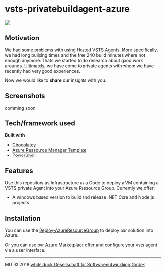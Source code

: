 # vsts-privatebuildagent-azure


<a href="https://portal.azure.com/#create/Microsoft.Template/uri/https%3A%2F%2Fraw.githubusercontent.com%2Fwhiteducksoftware%2Fvsts-privatebuildagent-azure%2Fmaster%2Fwindows_based%2Fparamters.azuredeploy.json" target="_blank">
    <img src="http://azuredeploy.net/deploybutton.png"/>
</a>

## Motivation
We had some problems with using Hosted VSTS Agents. More specifically, we had long building times and the free 240 build minutes where not enough anymore. Thats we started to do research about good work arounds. Ultimately, we have come to private agents with whom we have recently had very good experiences.

Now we would like to **share** our insights with you.

 
## Screenshots
comming soon

## Tech/framework used
<b>Built with</b>
- [Chocolatey](https://chocolatey.org/)
- [Azure Ressource Manager Template](https://azure.microsoft.com/de-de/features/resource-manager/)
- [PowerShell](https://powershell.org/)

## Features
Use this repository as Infrastructure as a Code to deploy a VM containing a VSTS private Agent into your Azure Ressource Group.
Currently we offer:
 - A windows based version to build and release .NET Core and Node.js projects

## Installation
You can use the [Deploy-AzureResourceGroup](..\windows_based\Deploy-AzureResourceGroup.ps1) to deploy our solution into Azure.

Or you can use our Azure Marketplace offer and configure your vsts agent via a user interface.


***
MIT © 2018 [white duck Gesellschaft für Softwareentwicklung GmbH](https://whiteducksoftware.com/)
